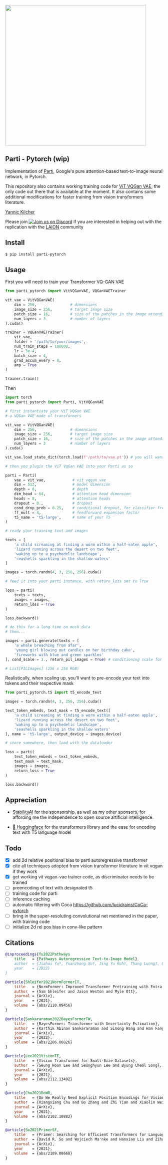 <img src="./parti.jpeg" width="450px"></img>

## Parti - Pytorch (wip)

Implementation of <a href="https://parti.research.google/">Parti</a>, Google's pure attention-based text-to-image neural network, in Pytorch.

This repository also contains working training code for <a href="https://ai.googleblog.com/2022/05/vector-quantized-image-modeling-with.html">ViT VQGan VAE</a>, the only code out there that is available at the moment. It also contains some additional modifications for faster training from vision transformers literature.

<a href="https://www.youtube.com/watch?v=qS-iYnp00uc">Yannic Kilcher</a>

Please join <a href="https://discord.gg/xBPBXfcFHd"><img alt="Join us on Discord" src="https://img.shields.io/discord/823813159592001537?color=5865F2&logo=discord&logoColor=white"></a> if you are interested in helping out with the replication with the <a href="https://laion.ai/">LAION</a> community

## Install

```bash
$ pip install parti-pytorch
```

## Usage

First you will need to train your Transformer VQ-GAN VAE

```python
from parti_pytorch import VitVQGanVAE, VQGanVAETrainer

vit_vae = VitVQGanVAE(
    dim = 256,               # dimensions
    image_size = 256,        # target image size
    patch_size = 16,         # size of the patches in the image attending to each other
    num_layers = 3           # number of layers
).cuda()

trainer = VQGanVAETrainer(
    vit_vae,
    folder = '/path/to/your/images',
    num_train_steps = 100000,
    lr = 3e-4,
    batch_size = 4,
    grad_accum_every = 8,
    amp = True
)

trainer.train()
```

Then

```python
import torch
from parti_pytorch import Parti, VitVQGanVAE

# first instantiate your ViT VQGan VAE
# a VQGan VAE made of transformers

vit_vae = VitVQGanVAE(
    dim = 256,               # dimensions
    image_size = 256,        # target image size
    patch_size = 16,         # size of the patches in the image attending to each other
    num_layers = 3           # number of layers
).cuda()

vit_vae.load_state_dict(torch.load(f'/path/to/vae.pt')) # you will want to load the exponentially moving averaged VAE

# then you plugin the ViT VqGan VAE into your Parti as so

parti = Parti(
    vae = vit_vae,            # vit vqgan vae
    dim = 512,                # model dimension
    depth = 8,                # depth
    dim_head = 64,            # attention head dimension
    heads = 8,                # attention heads
    dropout = 0.,             # dropout
    cond_drop_prob = 0.25,    # conditional dropout, for classifier free guidance
    ff_mult = 4,              # feedforward expansion factor
    t5_name = 't5-large',     # name of your T5
)

# ready your training text and images

texts = [
    'a child screaming at finding a worm within a half-eaten apple',
    'lizard running across the desert on two feet',
    'waking up to a psychedelic landscape',
    'seashells sparkling in the shallow waters'
]

images = torch.randn(4, 3, 256, 256).cuda()

# feed it into your parti instance, with return_loss set to True

loss = parti(
    texts = texts,
    images = images,
    return_loss = True
)

loss.backward()

# do this for a long time on much data
# then...

images = parti.generate(texts = [
    'a whale breaching from afar',
    'young girl blowing out candles on her birthday cake',
    'fireworks with blue and green sparkles'
], cond_scale = 3., return_pil_images = True) # conditioning scale for classifier free guidance

# List[PILImages] (256 x 256 RGB)
```

Realistically, when scaling up, you'll want to pre-encode your text into tokens and their respective mask

```python
from parti_pytorch.t5 import t5_encode_text

images = torch.randn(4, 3, 256, 256).cuda()

text_token_embeds, text_mask = t5_encode_text([
    'a child screaming at finding a worm within a half-eaten apple',
    'lizard running across the desert on two feet',
    'waking up to a psychedelic landscape',
    'seashells sparkling in the shallow waters'
], name = 't5-large', output_device = images.device)

# store somewhere, then load with the dataloader

loss = parti(
    text_token_embeds = text_token_embeds,
    text_mask = text_mask,
    images = images,
    return_loss = True
)

loss.backward()
```

## Appreciation

- <a href="https://stability.ai/">StabilityAI</a> for the sponsorship, as well as my other sponsors, for affording me the independence to open source artificial intelligence.

- <a href="https://huggingface.co/">🤗 Huggingface</a> for the transformers library and the ease for encoding text with T5 language model

## Todo

- [x] add 2d relative positional bias to parti autoregressive transformer
- [x] cite all techniques adopted from vision transformer literature in vit vqgan if they work
- [x] get working vit vqgan-vae trainer code, as discriminator needs to be trained
- [ ] preencoding of text with designated t5
- [ ] training code for parti
- [ ] inference caching
- [ ] automatic filtering with Coca https://github.com/lucidrains/CoCa-pytorch
- [ ] bring in the super-resoluting convolutional net mentioned in the paper, with training code
- [ ] initialize 2d rel pos bias in conv-like pattern

## Citations

```bibtex
@inproceedings{Yu2022Pathways
    title   = {Pathways Autoregressive Text-to-Image Model},
    author  = {Jiahui Yu*, Yuanzhong Xu†, Jing Yu Koh†, Thang Luong†, Gunjan Baid†, Zirui Wang†, Vijay Vasudevan†, Alexander Ku†, Yinfei Yang, Burcu Karagol Ayan, Ben Hutchinson, Wei Han, Zarana Parekh, Xin Li, Han Zhang, Jason Baldridge†, Yonghui Wu*},
    year    = {2022}
}
```

```bibtex
@article{Shleifer2021NormFormerIT,
    title   = {NormFormer: Improved Transformer Pretraining with Extra Normalization},
    author  = {Sam Shleifer and Jason Weston and Myle Ott},
    journal = {ArXiv},
    year    = {2021},
    volume  = {abs/2110.09456}
}
```

```bibtex
@article{Sankararaman2022BayesFormerTW,
    title   = {BayesFormer: Transformer with Uncertainty Estimation},
    author  = {Karthik Abinav Sankararaman and Sinong Wang and Han Fang},
    journal = {ArXiv},
    year    = {2022},
    volume  = {abs/2206.00826}
}
```

```bibtex
@article{Lee2021VisionTF,
    title   = {Vision Transformer for Small-Size Datasets},
    author  = {Seung Hoon Lee and Seunghyun Lee and Byung Cheol Song},
    journal = {ArXiv},
    year    = {2021},
    volume  = {abs/2112.13492}
}
```

```bibtex
@article{Chu2021DoWR,
    title   = {Do We Really Need Explicit Position Encodings for Vision Transformers?},
    author  = {Xiangxiang Chu and Bo Zhang and Zhi Tian and Xiaolin Wei and Huaxia Xia},
    journal = {ArXiv},
    year    = {2021},
    volume  = {abs/2102.10882}
}
```

```bibtex
@article{So2021PrimerSF,
    title   = {Primer: Searching for Efficient Transformers for Language Modeling},
    author  = {David R. So and Wojciech Ma'nke and Hanxiao Liu and Zihang Dai and Noam M. Shazeer and Quoc V. Le},
    journal = {ArXiv},
    year    = {2021},
    volume  = {abs/2109.08668}
}
```
